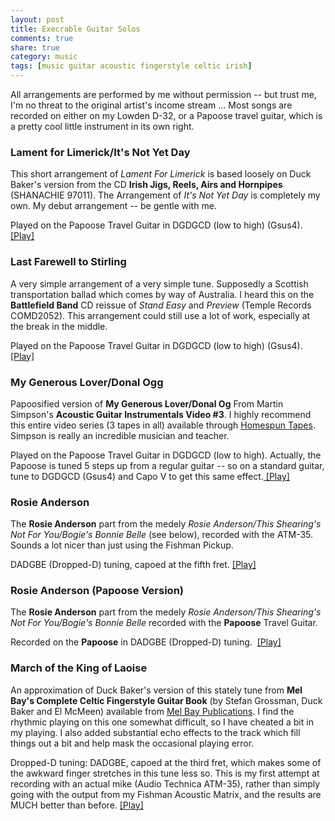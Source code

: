 ```yaml
---
layout: post
title: Execrable Guitar Solos
comments: true
share: true
category: music
tags: [music guitar acoustic fingerstyle celtic irish]
---
```

All arrangements are performed by me without permission -- but trust
me, I'm no threat to the original artist's income stream ... Most songs are
recorded on either on my Lowden D-32, or a Papoose travel guitar, which
is a pretty cool little instrument in its own right.

### Lament for Limerick/It's Not Yet Day
This short arrangement of <i>Lament
For Limerick</i> is based loosely on Duck Baker's version from the CD <b>Irish
Jigs, Reels, Airs and Hornpipes</b> (SHANACHIE 97011). The Arrangement
of <i>It's Not Yet Day</i> is completely my own. My debut arrangement
-- be gentle with me.
      <p> Played on the Papoose Travel Guitar in DGDGCD (low to high)
(Gsus4). <a href="/media/audio/nyday.mp3">[Play]</a> </p>

### Last Farewell to Stirling
A very simple arrangement of a
very simple tune. Supposedly a Scottish transportation ballad which
comes by way of Australia. I heard this on the <b>Battlefield Band</b>
CD reissue of <i>Stand Easy</i> and <i>Preview</i> (Temple Records
COMD2052). This arrangement could still use a lot of work, especially
at the break in the middle.
 <p> Played on the Papoose Travel Guitar in DGDGCD (low to high)
(Gsus4). <a href="/media/audio/stirling.mp3">[Play]</a> </p>

### My Generous Lover/Donal Ogg
Papoosified version
of <b>My Generous Lover/Donal Og</b> From Martin Simpson's <b>Acoustic
Guitar Instrumentals Video #3</b>. I highly recommend this entire video
series (3 tapes in all) available through <a
 href="http://www.homespuntapes.com"> Homespun Tapes</a>. Simpson is
really an incredible musician and teacher.

Played on the Papoose Travel Guitar in DGDGCD (low to high).
Actually, the Papoose is tuned 5 steps up from a regular guitar -- so
on a standard guitar, tune to DGDGCD (Gsus4) and Capo V to get this
same effect.<a href="/media/audio/genlov.mp3"> [Play]</a>

### Rosie Anderson
The <b>Rosie Anderson</b> part
from the medely _Rosie
Anderson/This Shearing's Not For You/Bogie's Bonnie Belle_ (see
below), recorded with the ATM-35. Sounds a lot nicer than just using
the Fishman Pickup. <br>

DADGBE (Dropped-D) tuning, capoed at the fifth fret. <a
 href="/media/audio/rosie.mp3">[Play]</a>

### Rosie Anderson (Papoose Version)
The <b>Rosie Anderson</b> part
from the medely _Rosie
Anderson/This Shearing's Not For You/Bogie's Bonnie Belle_ recorded
with the <b>Papoose</b> Travel Guitar.

Recorded on the <b>Papoose</b> in DADGBE (Dropped-D)
tuning.&nbsp; <a href="/media/audio/rosie2.mp3">[Play]</a>

### March of the King of Laoise
An approximation of Duck
Baker's version of this stately tune from <b>Mel Bay's Complete Celtic
Fingerstyle Guitar Book</b> (by Stefan Grossman, Duck Baker and El
McMeen) available from <a href="http://www.melbay.com"> Mel Bay
Publications</a>. I find the rhythmic playing on this one somewhat
difficult, so I have cheated a bit in my playing. I also added
substantial echo effects to the track which fill things out a bit and
help mask the occasional playing error.

Dropped-D tuning: DADGBE, capoed at the third fret, which
makes some of the awkward finger stretches in this tune less so. This
is my first attempt at recording with an actual mike (Audio Technica
ATM-35), rather than simply going with the output from my Fishman
Acoustic Matrix, and the results are MUCH better than before. <a
 href="/media/audio/laoise.mp3">[Play]</a>
